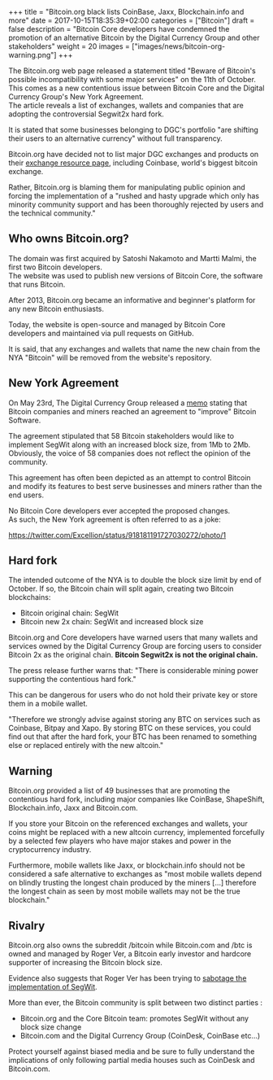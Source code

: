 +++
title = "Bitcoin.org black lists CoinBase, Jaxx, Blockchain.info and more"
date = 2017-10-15T18:35:39+02:00
categories = ["Bitcoin"]
draft = false
description = "Bitcoin Core developers have condemned the promotion of an alternative Bitcoin by the Digital Currency Group and other stakeholders"
weight = 20
images = ["images/news/bitcoin-org-warning.png"]
+++

The Bitcoin.org web page released a statement titled "Beware of Bitcoin's possible incompatibility with some major services" on the 11th of October. 
This comes as a new contentious issue between Bitcoin Core and the Digital Currency Group's New York Agreement.  
The article reveals a list of exchanges, wallets and companies that are adopting the controversial Segwit2x hard fork.

It is stated that some businesses belonging to DGC's portfolio "are shifting their users to an alternative currency" without full transparency.

Bitcoin.org have decided not to list major DGC exchanges and products on their [exchange resource page](https://bitcoin.org/en/exchanges), including Coinbase, world's biggest bitcoin exchange. 

Rather, Bitcoin.org is blaming them for manipulating public opinion and forcing the implementation of a "rushed and hasty upgrade which only has minority community support and has been thoroughly rejected by users and the technical community."

## Who owns Bitcoin.org?

The domain was first acquired by Satoshi Nakamoto and Martti Malmi, the first two Bitcoin developers.  
The website was used to publish new versions of Bitcoin Core, the software that runs Bitcoin. 

After 2013, Bitcoin.org became an informative and beginner's platform for any new Bitcoin enthusiasts.  

Today, the website is open-source and managed by Bitcoin Core developers and maintained via pull requests on GitHub.

It is said, that any exchanges and wallets that name the new chain from the NYA "Bitcoin" will be removed from the website's repository.

## New York Agreement

On May 23rd, The Digital Currency Group released a [memo](https://medium.com/@DCGco/bitcoin-scaling-agreement-at-consensus-2017-133521fe9a77) stating that Bitcoin companies and miners reached an agreement to "improve" Bitcoin Software.

The agreement stipulated that 58 Bitcoin stakeholders would like to implement SegWit along with an increased block size, from 1Mb to 2Mb. Obviously, the voice of 58 companies does not reflect the opinion of the community.

This agreement has often been depicted as an attempt to control Bitcoin and modify its features to best serve businesses and miners rather than the end users. 

No Bitcoin Core developers ever accepted the proposed changes.  
As such, the New York agreement is often referred to as a joke:

https://twitter.com/Excellion/status/918181191727030272/photo/1

## Hard fork

The intended outcome of the NYA is to double the block size limit by end of October. If so, the Bitcoin chain will split again, creating two Bitcoin blockchains:

* Bitcoin original chain: SegWit
* Bitcoin new 2x chain: SegWit and increased block size

Bitcoin.org and Core developers have warned users that many wallets and services owned by the Digital Currency Group are forcing users to consider Bitcoin 2x as the original chain. **Bitcoin Segwit2x is not the original chain.**

The press release further warns that: "There is considerable mining power supporting the contentious hard fork."

This can be dangerous for users who do not hold their private key or store them in a mobile wallet.

"Therefore we strongly advise against storing any BTC on services such as Coinbase, Bitpay and Xapo. By storing BTC on these services, you could find out that after the hard fork, your BTC has been renamed to something else or replaced entirely with the new altcoin."

## Warning

Bitcoin.org provided a list of 49 businesses that are promoting the contentious hard fork, including major companies like CoinBase, ShapeShift, Blockchain.info, Jaxx and Bitcoin.com.

If you store your Bitcoin on the referenced exchanges and wallets, your coins might be replaced with a new altcoin currency, implemented forcefully by a selected few players who have major stakes and power in the cryptocurrency industry.

Furthermore, mobile wallets like Jaxx, or blockchain.info should not be considered a safe alternative to exchanges as "most mobile wallets depend on blindly trusting the longest chain produced by the miners [...] therefore the longest chain as seen by most mobile wallets may not be the true blockchain."

## Rivalry

Bitcoin.org also owns the subreddit /bitcoin while Bitcoin.com and /btc is owned and managed by Roger Ver, a Bitcoin early investor and hardcore supporter of increasing the Bitcoin block size.

Evidence also suggests that Roger Ver has been trying to [sabotage the implementation of SegWit](https://medium.com/@WhalePanda/the-curious-relation-between-bitcoin-com-anti-segwit-propaganda-26c877249976).

More than ever, the Bitcoin community is split between two distinct parties :

* Bitcoin.org and the Core Bitcoin team: promotes SegWit without any block size change
* Bitcoin.com and the Digital Currency Group (CoinDesk, CoinBase etc...)

Protect yourself against biased media and be sure to fully understand the implications of only following partial media houses such as CoinDesk and Bitcoin.com.
